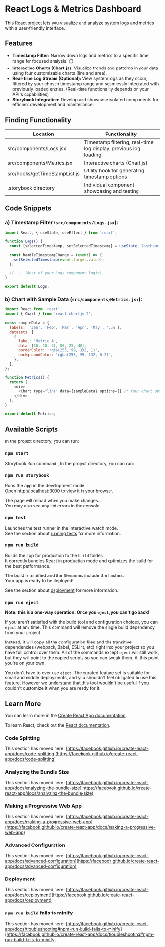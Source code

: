 # React Logs & Metrics Dashboard

This React project lets you visualize and analyze system logs and metrics with a user-friendly interface.

## Features
- **Timestamp Filter:** Narrow down logs and metrics to a specific time range for focused analysis. ⏱️
- **Interactive Charts (Chart.js):** Visualize trends and patterns in your data using four customizable charts (line and area).
- **Real-time Log Stream (Optional):** View system logs as they occur, filtered by your chosen timestamp range and seamlessly integrated with previously loaded entries. (Real-time functionality depends on your API's capabilities)
- **Storybook Integration:** Develop and showcase isolated components for efficient development and maintenance. ️

## Finding Functionality
| Location                    | Functionality                                                   |
|-----------------------------|-----------------------------------------------------------------|
| src/components/Logs.jsx     | Timestamp filtering, real-time log display, previous log loading |
| src/components/Metrics.jsx  | Interactive charts (Chart.js)                                    |
| src/hooks/getTimeStampList.js | Utility hook for generating timestamp options                  |
| .storybook directory        | Individual component showcasing and testing                      |

## Code Snippets
### a) Timestamp Filter (`src/components/Logs.jsx`):

```javascript
import React, { useState, useEffect } from 'react';

function Logs() {
  const [selectedTimestamp, setSelectedTimestamp] = useState('lastHour'); // Default selection

  const handleTimestampChange = (event) => {
    setSelectedTimestamp(event.target.value);
  };

  // ... (Rest of your Logs component logic)
}

export default Logs;
````
### b) Chart with Sample Data (`src/components/Metrics.jsx`):

```javascript
import React from 'react';
import { Chart } from 'react-chartjs-2';

const sampleData = {
  labels: ['Jan', 'Feb', 'Mar', 'Apr', 'May', 'Jun'],
  datasets: [
    {
      label: 'Metric A',
      data: [10, 20, 30, 50, 25, 40],
      borderColor: 'rgba(255, 99, 132, 1)',
      backgroundColor: 'rgba(255, 99, 132, 0.2)',
    },
  ],
};

function Metrics() {
  return (
    <div>
      <Chart type="line" data={sampleData} options={{ /* Your chart options */ }} />
    </div>
  );
}

export default Metrics;
````
## Available Scripts

In the project directory, you can run:

### `npm start`

Storybook Run command , In the project directory, you can run:

### `npm run storybook`

Runs the app in the development mode.\
Open [http://localhost:3000](http://localhost:3000) to view it in your browser.

The page will reload when you make changes.\
You may also see any lint errors in the console.

### `npm test`

Launches the test runner in the interactive watch mode.\
See the section about [running tests](https://facebook.github.io/create-react-app/docs/running-tests) for more information.

### `npm run build`

Builds the app for production to the `build` folder.\
It correctly bundles React in production mode and optimizes the build for the best performance.

The build is minified and the filenames include the hashes.\
Your app is ready to be deployed!

See the section about [deployment](https://facebook.github.io/create-react-app/docs/deployment) for more information.

### `npm run eject`

**Note: this is a one-way operation. Once you `eject`, you can't go back!**

If you aren't satisfied with the build tool and configuration choices, you can `eject` at any time. This command will remove the single build dependency from your project.

Instead, it will copy all the configuration files and the transitive dependencies (webpack, Babel, ESLint, etc) right into your project so you have full control over them. All of the commands except `eject` will still work, but they will point to the copied scripts so you can tweak them. At this point you're on your own.

You don't have to ever use `eject`. The curated feature set is suitable for small and middle deployments, and you shouldn't feel obligated to use this feature. However we understand that this tool wouldn't be useful if you couldn't customize it when you are ready for it.

## Learn More

You can learn more in the [Create React App documentation](https://facebook.github.io/create-react-app/docs/getting-started).

To learn React, check out the [React documentation](https://reactjs.org/).

### Code Splitting

This section has moved here: [https://facebook.github.io/create-react-app/docs/code-splitting](https://facebook.github.io/create-react-app/docs/code-splitting)

### Analyzing the Bundle Size

This section has moved here: [https://facebook.github.io/create-react-app/docs/analyzing-the-bundle-size](https://facebook.github.io/create-react-app/docs/analyzing-the-bundle-size)

### Making a Progressive Web App

This section has moved here: [https://facebook.github.io/create-react-app/docs/making-a-progressive-web-app](https://facebook.github.io/create-react-app/docs/making-a-progressive-web-app)

### Advanced Configuration

This section has moved here: [https://facebook.github.io/create-react-app/docs/advanced-configuration](https://facebook.github.io/create-react-app/docs/advanced-configuration)

### Deployment

This section has moved here: [https://facebook.github.io/create-react-app/docs/deployment](https://facebook.github.io/create-react-app/docs/deployment)

### `npm run build` fails to minify

This section has moved here: [https://facebook.github.io/create-react-app/docs/troubleshooting#npm-run-build-fails-to-minify](https://facebook.github.io/create-react-app/docs/troubleshooting#npm-run-build-fails-to-minify)
